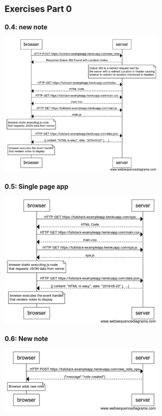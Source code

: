 # Exercises Part 0
## 0.4: new note
![0.4: new note](./new-note.png)
## 0.5: Single page app
![0.5: Single page app](./single-page-app.png)
## 0.6: New note
![0.6: New note spa](./new-note-spa.png)
